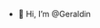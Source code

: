 - 👋 Hi, I’m @Geraldin 



<!---
Geraldin32/Geraldin32 is a ✨ special ✨ repository because its `README.md` (this file) appears on your GitHub profile.
You can click the Preview link to take a look at your changes.
--->
